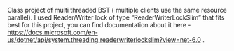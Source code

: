 Class project of multi threaded BST ( multiple clients use the same resource parallel).
I used Reader/Writer lock of type “ReaderWriterLockSlim” that fits best for this project,
you can find documentation about it here - https://docs.microsoft.com/en-us/dotnet/api/system.threading.readerwriterlockslim?view=net-6.0 .
